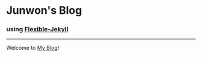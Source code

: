 # Junwon's Blog

### using [Flexible-Jekyll](http://jekyllthemes.org/themes/flexible-jekyll/)

---

Welcome to [My Blog](https://yjunwon18.github.io)!
